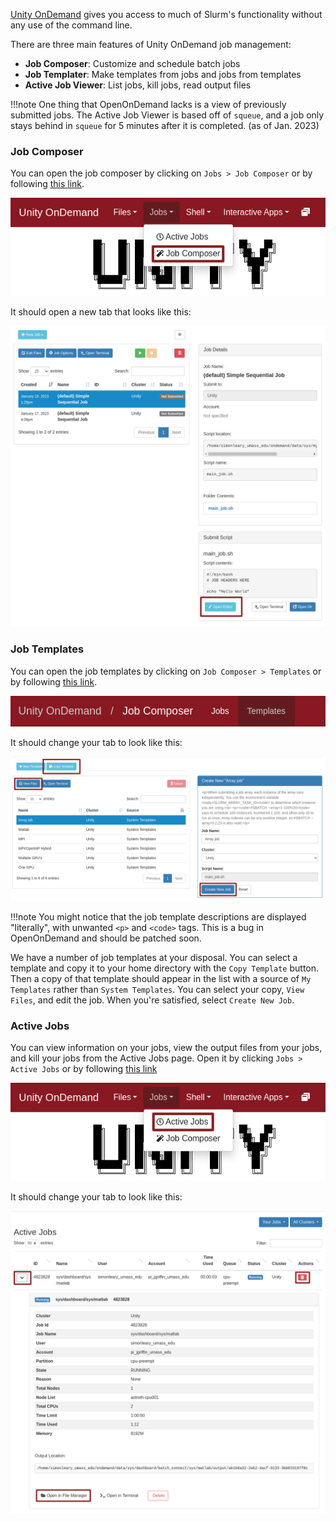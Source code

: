 [Unity OnDemand](https://ood.unity.rc.umass.edu) gives you access to much of Slurm's functionality without any use of the command line.

There are three main features of Unity OnDemand job management:

* **Job Composer**: Customize and schedule batch jobs
* **Job Templater**: Make templates from jobs and jobs from templates
* **Active Job Viewer**: List jobs, kill jobs, read output files

!!!note
    One thing that OpenOnDemand lacks is a view of previously submitted jobs. The Active Job Viewer is based off of `squeue`, and a job only stays behind in `squeue` for 5 minutes after it is completed. (as of Jan. 2023)

### Job Composer
You can open the job composer by clicking on `Jobs > Job Composer` or by following [this link](https://ood.unity.rc.umass.edu/pun/sys/dashboard/apps/show/myjobs).

![OOD Job Composer Button](res/ood-job-composer-button.png)

It should open a new tab that looks like this:

![OOD Job Composer](res/ood-job-composer.png)

### Job Templates
You can open the job templates by clicking on `Job Composer > Templates` or by following [this link](https://ood.unity.rc.umass.edu/pun/sys/myjobs/workflows/new).

![OOD Job Templates Button](res/ood-job-templates-button.png)

It should change your tab to look like this:

![OOD Job Templates](res/ood-job-templates.png)

!!!note
    You might notice that the job template descriptions are displayed "literally", with unwanted `<p>` and `<code>` tags. This is a bug in OpenOnDemand and should be patched soon.

We have a number of job templates at your disposal. You can select a template and copy it to your home directory with the `Copy Template` button. Then a copy of that template should appear in the list with a source of `My Templates` rather than `System Templates`. You can select your copy, `View Files`, and edit the job. When you're satisfied, select `Create New Job`.

### Active Jobs
You can view information on your jobs, view the output files from your jobs, and kill your jobs from the Active Jobs page. Open it by clicking `Jobs > Active Jobs` or by following [this link](https://ood.unity.rc.umass.edu/pun/sys/dashboard/activejobs)

![OOD Job Composer](res/ood-active-jobs-button.png)

It should change your tab to look like this:

![OOD Active Jobs](res/ood-active-jobs.png)

#
#
